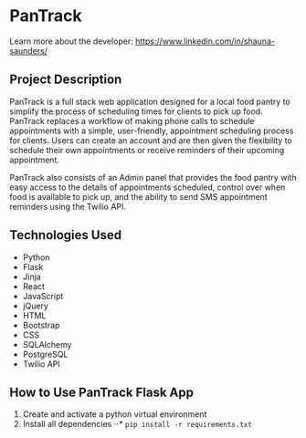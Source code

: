 # PanTrack

Learn more about the developer: https://www.linkedin.com/in/shauna-saunders/

## Project Description
PanTrack is a full stack web application designed for a local food pantry to simplify the process of scheduling times for clients to pick up food. PanTrack replaces a workflow of making phone calls to schedule appointments with a simple, user-friendly, appointment scheduling process for clients. Users can create an account and are then given the flexibility to schedule their own appointments or receive reminders of their upcoming appointment.

PanTrack also consists of an Admin panel that provides the food pantry with easy access to the details of appointments scheduled, control over when food is available to pick up, and the ability to send SMS appointment reminders using the Twilio API.

## Technologies Used
- Python
- Flask
- Jinja
- React
- JavaScript
- jQuery
- HTML
- Bootstrap
- CSS
- SQLAlchemy
- PostgreSQL
- Twilio API

## How to Use PanTrack Flask App
1. Create and activate a python virtual environment
2. Install all dependencies
⋅⋅* `pip install -r requirements.txt`
